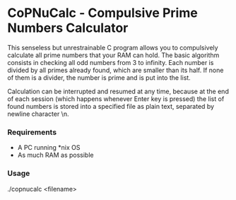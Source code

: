 # CoPNuCalc - Compulsive Prime Numbers Calculator

This senseless but unrestrainable C program allows you to compulsively calculate all prime numbers that your RAM can hold.
The basic algorithm consists in checking all odd numbers from 3 to infinity. Each number is divided by all primes already found, which are smaller than its half. If none of them is a divider, the number is prime and is put into the list.

Calculation can be interrupted and resumed at any time, because at the end of each session (which happens whenever Enter key is pressed) the list of found numbers is stored into a specified file as plain text, separated by newline character \n.

### Requirements

* A PC running *nix OS
* As much RAM as possible

### Usage

./copnucalc &lt;filename&gt;
